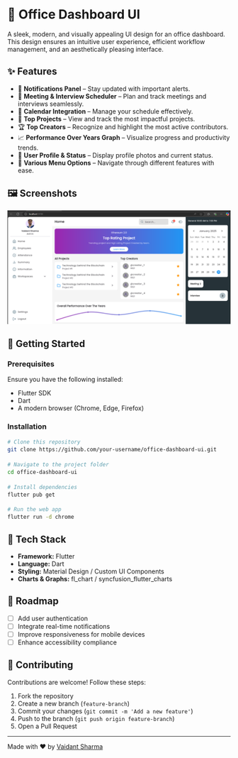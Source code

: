 # 🏢 Office Dashboard UI

A sleek, modern, and visually appealing UI design for an office dashboard. This design ensures an intuitive user experience, efficient workflow management, and an aesthetically pleasing interface.

## ✨ Features
- 🔔 **Notifications Panel** – Stay updated with important alerts.
- 📅 **Meeting & Interview Scheduler** – Plan and track meetings and interviews seamlessly.
- 📆 **Calendar Integration** – Manage your schedule effectively.
- 🚀 **Top Projects** – View and track the most impactful projects.
- 🏆 **Top Creators** – Recognize and highlight the most active contributors.
- 📈 **Performance Over Years Graph** – Visualize progress and productivity trends.
- 👤 **User Profile & Status** – Display profile photos and current status.
- 📌 **Various Menu Options** – Navigate through different features with ease.

## 🖼️ Screenshots
<img src="./assets/img.png" alt="Office Dashboard UI Preview" />

## 🚀 Getting Started
### Prerequisites
Ensure you have the following installed:
- Flutter SDK
- Dart
- A modern browser (Chrome, Edge, Firefox)

### Installation
```sh
# Clone this repository
git clone https://github.com/your-username/office-dashboard-ui.git

# Navigate to the project folder
cd office-dashboard-ui

# Install dependencies
flutter pub get

# Run the web app
flutter run -d chrome
```

## 🎨 Tech Stack
- **Framework:** Flutter
- **Language:** Dart
- **Styling:** Material Design / Custom UI Components
- **Charts & Graphs:** fl_chart / syncfusion_flutter_charts

## 📌 Roadmap
- [ ] Add user authentication
- [ ] Integrate real-time notifications
- [ ] Improve responsiveness for mobile devices
- [ ] Enhance accessibility compliance

## 🤝 Contributing
Contributions are welcome! Follow these steps:
1. Fork the repository
2. Create a new branch (`feature-branch`)
3. Commit your changes (`git commit -m 'Add a new feature'`)
4. Push to the branch (`git push origin feature-branch`)
5. Open a Pull Request

---
Made with ❤️ by [Vaidant Sharma]([https://github.com/your-username](https://github.com/VaidantSharma))
